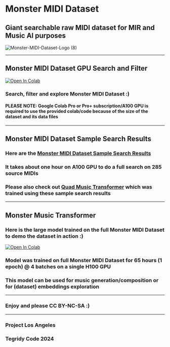 # Monster MIDI Dataset
## Giant searchable raw MIDI dataset for MIR and Music AI purposes

![Monster-MIDI-Dataset-Logo (8)](https://github.com/asigalov61/Monster-MIDI-Dataset/assets/56325539/d5648673-97c1-40e3-ad57-c03c639592a3)

***

## Monster MIDI Dataset GPU Search and Filter

[![Open In Colab][colab-badge]][colab-notebook1]

[colab-notebook1]: <https://colab.research.google.com/github/asigalov61/Monster-MIDI-Dataset/blob/main/Monster_MIDI_Dataset_GPU_Search_and_Filter.ipynb>
[colab-badge]: <https://colab.research.google.com/assets/colab-badge.svg>

### Search, filter and explore Monster MIDI Dataset :)

#### PLEASE NOTE: Google Colab Pro or Pro+ subscription/A100 GPU is required to use the provided colab/code because of the size of the dataset and its data files

***

## Monster MIDI Dataset Sample Search Results

### Here are the [Monster MIDI Dataset Sample Search Results](https://huggingface.co/datasets/projectlosangeles/Monster-MIDI-Dataset/blob/main/Monster_MIDI_Dataset_Search_Results_Ver_1_0_CC_BY_NC_SA.zip)

### It takes about one hour on A100 GPU to do a full search on 285 source MIDIs

### Please also check out [Quad Music Transformer](https://github.com/asigalov61/Quad-Music-Transformer) which was trained using these sample search results

***

## Monster Music Transformer

### Here is the large model trained on the full Monster MIDI Dataset to demo the dataset in action :)

[![Open In Colab][colab-badge]][colab-notebook2]

[colab-notebook2]: <https://colab.research.google.com/github/asigalov61/Monster-MIDI-Dataset/blob/main/Monster_Music_Transformer.ipynb>
[colab-badge]: <https://colab.research.google.com/assets/colab-badge.svg>

### Model was trained on full Monster MIDI Dataset for 65 hours (1 epoch) @ 4 batches on a single H100 GPU
### This model can be used for music generation/composition or for (dataset) embeddings exploration

***

### Enjoy and please CC BY-NC-SA :)

***

### Project Los Angeles
### Tegridy Code 2024
